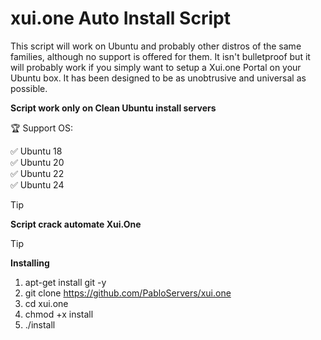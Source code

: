 # xui.one Auto Install Script

This script will work on Ubuntu and probably other distros of the same families, although no support is offered for them. It isn't bulletproof but it will probably work if you simply want to setup a Xui.one Portal on your Ubuntu box. It has been designed to be as unobtrusive and universal as possible.

<b>Script work only on Clean Ubuntu install servers</b>

🏆 Support OS:</br>

✅ Ubuntu 18</br>
✅ Ubuntu 20</br>
✅ Ubuntu 22</br>
✅ Ubuntu 24</br>

>[!TIP]
> <b>Script crack automate Xui.One</b>

> [!TIP]
   > **Installing**
   >
   > 1. apt-get install git -y
   > 2. git clone https://github.com/PabloServers/xui.one
   > 3. cd xui.one
   > 4. chmod +x install
   > 5. ./install
